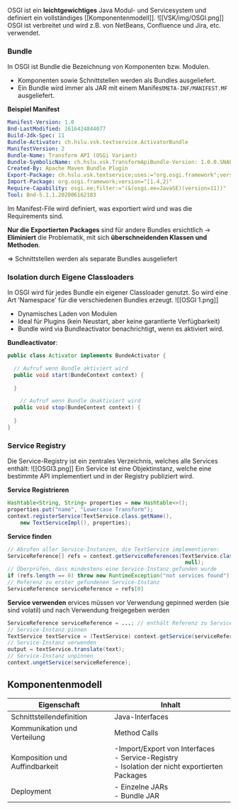 OSGI ist ein **leichtgewichtiges** Java Modul- und Servicesystem und definiert ein vollständiges [[Komponentenmodell]].
![[VSK/img/OSGI.png]]
OSGI ist verbreitet und wird z.B. von NetBeans, Confluence und Jira, etc. verwendet.

### Bundle
In OSGI ist Bundle die Bezeichnung von Komponenten bzw. Modulen.
- Komponenten sowie Schnittstellen werden als Bundles ausgeliefert.
- Ein Bundle wird immer als JAR mit einem Manifest`META-INF/MANIFEST.MF` ausgeliefert.

**Beispiel Manifest**
```yml
Manifest-Version: 1.0
Bnd-LastModified: 1616424844077
Build-Jdk-Spec: 11
Bundle-Activator: ch.hslu.vsk.textservice.ActivatorBundle
ManifestVersion: 2
Bundle-Name: Transform API (OSGi Variant)
Bundle-SymbolicName: ch.hslu.vsk.TransformApiBundle-Version: 1.0.0.SNAPSHOT
Created-By: Apache Maven Bundle Plugin
Export-Package: ch.hslu.vsk.textservice;uses:="org.osgi.framework";version="1.0.0"
Import-Package: org.osgi.framework;version="[1.4,2)"
Require-Capability: osgi.ee;filter:="(&(osgi.ee=JavaSE)(version=11))"
Tool: Bnd-5.1.1.202006162103
```
Im Manifest-File wird definiert, was exportiert wird und was die Requirements sind.

**Nur die Exportierten Packages** sind für andere Bundles ersichtlich -> **Eliminiert**  die Problematik, mit sich **überschneidenden Klassen und Methoden**.

=> Schnittstellen werden als separate Bundles ausgeliefert


### Isolation durch Eigene Classloaders
In OSGI wird für jedes Bundle ein eigener Classloader genutzt. So wird eine Art 'Namespace' für die verschiedenen Bundles erzeugt.
![[OSGI 1.png]]
- Dynamisches Laden von Modulen
- Ideal für Plugins (kein Neustart, aber keine garantierte Verfügbarkeit)
- Bundle wird via Bundleactivator benachrichtigt, wenn es aktiviert wird.

**Bundleactivator**:
```java
public class Activator implements BundeActivator {

  // Aufruf wenn Bundle aktiviert wird
  public void start(BundeContext context) {
    
  }

    // Aufruf wenn Bundle deaktiviert wird
  public void stop(BundeContext context) {
    
  }
}
```

### Service Registry
Die Service-Registry ist ein zentrales Verzeichnis, welches alle Services enthält:
![[OSGI3.png]]
Ein Service ist eine Objektinstanz, welche eine bestimmte API implementiert und
in der Registry publiziert wird.

**Service Registrieren**
```java
Hashtable<String, String> properties = new Hashtable<>();
properties.put("name", "Lowercase Transform");
context.registerService(TextService.class.getName(),
	new TextServiceImpl(), properties);
```

**Service finden**
```java
// Abrufen aller Service-Instanzen, die TextService implementieren:
ServiceReference[] refs = context.getServiceReferences(TextService.class.getName(),
                                                        null);
// Überprüfen, dass mindestens eine Service-Instanz gefunden wurde
if (refs.length == 0) throw new RuntimeException("not services found");
// Referenz zu erster gefundenen Service-Instanz
ServiceReference serviceReference = refs[0]
```

**Service verwenden**
ervices müssen vor Verwendung gepinned werden (sie sind volatil) und nach Verwendung freigegeben werden
```java
ServiceReference serviceReference = ...; // enthält Referenz zu Service
// Service-Instanz pinnen
TextService textService = (TextService) context.getService(serviceReference);
// Service-Instanz verwenden
output = textService.translate(text);
// Service-Instanz unpinnen
context.ungetService(serviceReference);
```

## Komponentenmodell

| Eigenschaft                    | Inhalt                                                                                             |
| ------------------------------ | -------------------------------------------------------------------------------------------------- |
| Schnittstellendefinition       | Java-Interfaces                                                                                    |
| Kommunikation und Verteilung   | Method Calls                                                                                       |
| Komposition und Auffindbarkeit | -Import/Export von Interfaces<br>- Service-Registry<br>- Isolation der nicht exportierten Packages |
| Deployment                     | - Einzelne JARs<br>- Bundle JAR                                                                    |
